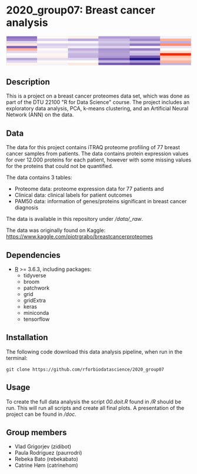 2020\_group07: Breast cancer analysis
====================

![](./doc/Rmd_sup/00.readme_banner.png)

Description
--------------------

This is a project on a breast cancer proteomes data set, which was done as part of the DTU 22100 "R for Data Science" course. The project includes an exploratory data analysis, PCA, k-means clustering, and an Artificial Neural Network (ANN) on the data.


Data
--------------------
The data for this project contains iTRAQ proteome profiling of 77 breast cancer samples from patients. The data contains protein expression values for over 12.000 proteins for each patient, however with some missing values for the proteins that could not be quantified.

The data contains 3 tables: 
* Proteome data: proteome expression data for 77 patients and 
* Clinical data: clinical labels for patient outcomes 
* PAM50 data: information of genes/proteins significant in breast cancer diagnosis

The data is available in this repository under */data/\_raw*. 

The data was originally found on Kaggle:
<https://www.kaggle.com/piotrgrabo/breastcancerproteomes>


Dependencies
--------------------
- [R](https://cran.r-project.org/bin/windows/base/) >= 3.6.3, including packages:
  * tidyverse
  * broom
  * patchwork
  * grid
  * gridExtra
  * keras
  * miniconda
  * tensorflow


Installation
--------------------
The following code download this data analysis pipeline, when run in the terminal:

```
git clone https://github.com/rforbiodatascience/2020_group07
```

Usage
--------------------
To create the full data analysis the script *00.doit.R* found in */R* should be run. This will run all scripts and create all final plots. A presentation of the project can be found in */doc*.


Group members
--------------------

* Vlad Grigorjev (zidibot)
* Paula Rodriguez (paurrodri)  
* Rebeka Bato (rebekabato)
* Catrine Høm (catrinehom)

